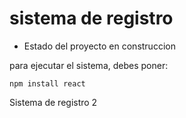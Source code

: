 <h1>sistema de registro</h1>

- Estado del proyecto en construccion

para ejecutar el sistema, debes poner:

```npm install react```

Sistema de registro 2

